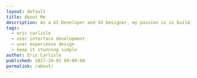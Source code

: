 ```yaml
---
layout: default
title: About Me
description: As a UI Developer and UX Designer, my passion is in building the user-facing web and the experiences that make it engaging, compelling, and useful.
tags:
  - eric carlisle
  - user interface development
  - user experiense design
  - keep it stunning simple
author: Eric Carlisle
published: 2017-10-02 09:00:00
permalink: /about/
---
```


